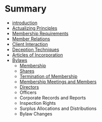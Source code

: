 # Summary

* [introduction](README.md)
* [Actualizing Principles](actualizing_principles.md)
* [Membership Requirements](membership_requirements.md)
* [Member Relations](member_relations.md)
* [Client Interaction](client_interaction.md)
* [Deception Techniques](deception_techniques.md)
* [Articles of Incorporation](articles_of_incorporation.md)
* [Bylaws](bylaws.md)
   * [Membership](bylaws/membership.md)
   * [Shares](bylaws/shares.md)
   * [Termination of Membership](bylaws/termination_of_membership.md)
   * [Membership Meetings and Members](bylaws/membership_meetings_and_members.md)
   * [Directors](bylaws/directors.md)
   * Officers
   * Corporate Records and Reports
   * Inspection Rights
   * Surplus Allocations and Distributions
   * Bylaw Changes

